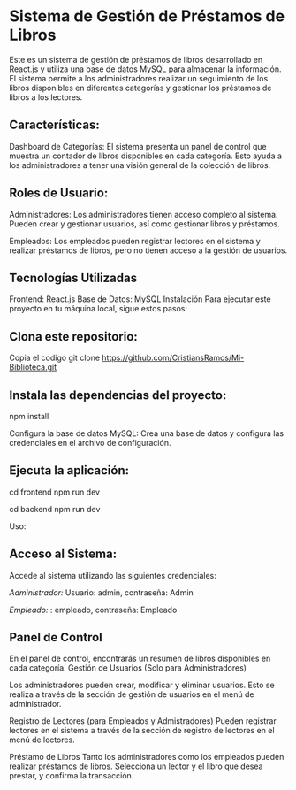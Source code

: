 # Sistema de Gestión de Préstamos de Libros

Este es un sistema de gestión de préstamos de libros desarrollado en React.js y utiliza una base de datos MySQL para almacenar la información. El sistema permite a los administradores realizar un seguimiento de los libros disponibles en diferentes categorías y gestionar los préstamos de libros a los lectores.

## Características:
Dashboard de Categorías: El sistema presenta un panel de control que muestra un contador de libros disponibles en cada categoría. Esto ayuda a los administradores a tener una visión general de la colección de libros.

## Roles de Usuario:

Administradores: Los administradores tienen acceso completo al sistema. Pueden crear y gestionar usuarios, así como gestionar libros y préstamos.

Empleados: Los empleados pueden registrar lectores en el sistema y realizar préstamos de libros, pero no tienen acceso a la gestión de usuarios.

## Tecnologías Utilizadas
Frontend: React.js
Base de Datos: MySQL
Instalación
Para ejecutar este proyecto en tu máquina local, sigue estos pasos:

## Clona este repositorio:


Copia el codigo
git clone https://github.com/CristiansRamos/Mi-Biblioteca.git


## Instala las dependencias del proyecto:
npm install

Configura la base de datos MySQL:
Crea una base de datos y configura las credenciales en el archivo de configuración.

## Ejecuta la aplicación:

cd frontend
npm run dev

cd backend
npm run dev

Uso: 

## Acceso al Sistema:

Accede al sistema utilizando las siguientes credenciales:

*Administrador:* 
Usuario: admin, contraseña: Admin

*Empleado:*
: empleado, contraseña: Empleado

## Panel de Control
En el panel de control, encontrarás un resumen de libros disponibles en cada categoría.
Gestión de Usuarios (Solo para Administradores)

Los administradores pueden crear, modificar y eliminar usuarios. Esto se realiza a través de la sección de gestión de usuarios en el menú de administrador.

Registro de Lectores (para Empleados y Admistradores)
Pueden registrar lectores en el sistema a través de la sección de registro de lectores en el menú de lectores.

Préstamo de Libros
Tanto los administradores como los empleados pueden realizar préstamos de libros. Selecciona un lector y el libro que desea prestar, y confirma la transacción.
